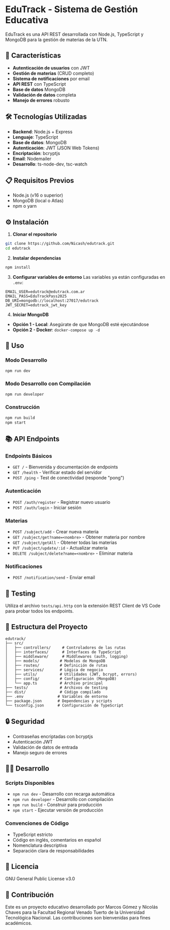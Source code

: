 # EduTrack - Sistema de Gestión Educativa

EduTrack es una API REST desarrollada con Node.js, TypeScript y MongoDB para la gestión de materias de la UTN.

## 🚀 Características

- **Autenticación de usuarios** con JWT
- **Gestión de materias** (CRUD completo)
- **Sistema de notificaciones** por email
- **API REST** con TypeScript
- **Base de datos** MongoDB
- **Validación de datos** completa
- **Manejo de errores** robusto

## 🛠️ Tecnologías Utilizadas

- **Backend**: Node.js + Express
- **Lenguaje**: TypeScript
- **Base de datos**: MongoDB
- **Autenticación**: JWT (JSON Web Tokens)
- **Encriptación**: bcryptjs
- **Email**: Nodemailer
- **Desarrollo**: ts-node-dev, tsc-watch

## 📋 Requisitos Previos

- Node.js (v16 o superior)
- MongoDB (local o Atlas)
- npm o yarn

## ⚙️ Instalación

1. **Clonar el repositorio**
```bash
git clone https://github.com/Nicash/edutrack.git
cd edutrack
```

2. **Instalar dependencias**
```bash
npm install
```

3. **Configurar variables de entorno**
Las variables ya están configuradas en `.env`:
```env
EMAIL_USER=edutrack@edutrack.com.ar
EMAIL_PASS=EduTrackPass2025
DB_URI=mongodb://localhost:27017/edutrack
JWT_SECRET=edutrack_jwt_key
```

4. **Iniciar MongoDB**
- **Opción 1 - Local**: Asegúrate de que MongoDB esté ejecutándose
- **Opción 2 - Docker**: `docker-compose up -d`

## 🚀 Uso

### Modo Desarrollo
```bash
npm run dev
```

### Modo Desarrollo con Compilación
```bash
npm run developer
```

### Construcción
```bash
npm run build
npm start
```

## 📚 API Endpoints

### Endpoints Básicos
- `GET /` - Bienvenida y documentación de endpoints
- `GET /health` - Verificar estado del servidor
- `POST /ping` - Test de conectividad (responde "pong")

### Autenticación
- `POST /auth/register` - Registrar nuevo usuario
- `POST /auth/login` - Iniciar sesión

### Materias
- `POST /subject/add` - Crear nueva materia
- `GET /subject/get?name=<nombre>` - Obtener materia por nombre
- `GET /subject/getAll` - Obtener todas las materias
- `PUT /subject/update/:id` - Actualizar materia
- `DELETE /subject/delete?name=<nombre>` - Eliminar materia

### Notificaciones
- `POST /notification/send` - Enviar email

## 🧪 Testing

Utiliza el archivo `tests/api.http` con la extensión REST Client de VS Code para probar todos los endpoints.

## 📁 Estructura del Proyecto

```
edutrack/
├── src/
│   ├── controllers/     # Controladores de las rutas
│   ├── interfaces/      # Interfaces de TypeScript
│   ├── middleware/      # Middlewares (auth, logging)
│   ├── models/         # Modelos de MongoDB
│   ├── routes/         # Definición de rutas
│   ├── services/       # Lógica de negocio
│   ├── utils/          # Utilidades (JWT, bcrypt, errors)
│   ├── config/         # Configuración (MongoDB)
│   └── app.ts          # Archivo principal
├── tests/              # Archivos de testing
├── dist/               # Código compilado
├── .env               # Variables de entorno
├── package.json       # Dependencias y scripts
└── tsconfig.json      # Configuración de TypeScript
```

## 🔒 Seguridad

- Contraseñas encriptadas con bcryptjs
- Autenticación JWT
- Validación de datos de entrada
- Manejo seguro de errores

## 👨‍💻 Desarrollo

### Scripts Disponibles
- `npm run dev` - Desarrollo con recarga automática
- `npm run developer` - Desarrollo con compilación
- `npm run build` - Construir para producción
- `npm start` - Ejecutar versión de producción

### Convenciones de Código
- TypeScript estricto
- Código en inglés, comentarios en español
- Nomenclatura descriptiva
- Separación clara de responsabilidades

## 📝 Licencia

GNU General Public License v3.0

## 🤝 Contribución

Este es un proyecto educativo desarrollado por Marcos Gómez y Nicolás Chaves para la Facultad Regional Venado Tuerto de la Universidad Tecnológica Nacional. Las contribuciones son bienvenidas para fines académicos.